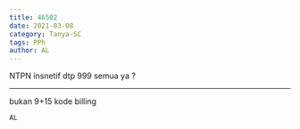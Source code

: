 ```yaml
---
title: 46502
date: 2021-03-08
category: Tanya-SC
tags: PPh
author: AL
---
```


NTPN insnetif dtp 999 semua ya ?

---

bukan 9+15 kode billing

`AL`
